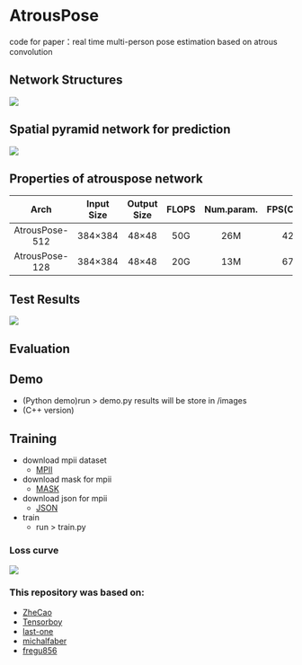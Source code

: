 # AtrousPose
code for paper：real time multi-person pose estimation based on atrous convolution

## Network Structures
![](https://github.com/Sierkinhane/AtrousPose/blob/master/images/basicNet2.png)
## Spatial pyramid network for prediction
![](https://github.com/Sierkinhane/AtrousPose/blob/master/images/spatialpyramid.png)

## Properties of atrouspose network
| Arch               |Input Size|Output Size| FLOPS |Num.param.|  FPS(C++)  |
|:------------------:|:--------:|:---------:|:-----:|:--------:|:----------:|
| AtrousPose-512     |  384×384 |   48×48   |  50G  |    26M   |     42     |
| AtrousPose-128     |  384×384 |   48×48   |  20G  |    13M   |     67     |

## Test Results
![](https://github.com/Sierkinhane/AtrousPose/blob/master/images/demo2.png)

## Evaluation

## Demo
   * (Python demo)run > demo.py results will be store in /images
   * (C++ version) 
   
## Training
   * download mpii dataset
      * [MPII](http://human-pose.mpi-inf.mpg.de/)
   * download mask for mpii
      * [MASK](http://posefs1.perception.cs.cmu.edu/Users/ZheCao/masks_for_mpii_pose.tgz)
   * download json for mpii
      * [JSON](http://posefs1.perception.cs.cmu.edu/Users/ZheCao/MPI.json)
   * train
      * run > train.py
### Loss curve
![](https://github.com/Sierkinhane/AtrousPose/blob/master/loss_log/loss.jpg)
### This repository was based on:
   * [ZheCao](https://github.com/ZheC/Realtime_Multi-Person_Pose_Estimation)
   * [Tensorboy](https://github.com/tensorboy/pytorch_Realtime_Multi-Person_Pose_Estimation)
   * [last-one](https://github.com/last-one/Pytorch_Realtime_Multi-Person_Pose_Estimation/tree/master/training)
   * [michalfaber](https://github.com/michalfaber/keras_Realtime_Multi-Person_Pose_Estimation)
   * [fregu856](https://github.com/fregu856/deeplabv3)
